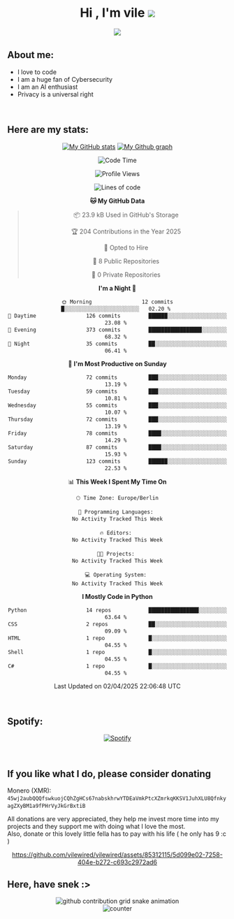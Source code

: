 <h1 align="center">Hi , I'm vile <img src="https://media.giphy.com/media/hvRJCLFzcasrR4ia7z/giphy.gif" width="35"></h1>
<p align="center">
  <a href="https://github.com/viledissociation"><img src="https://readme-typing-svg.demolab.com?font=Roboto+Mono&weight=300&size=28&duration=4000&pause=100&color=C109F7&center=true&vCenter=true&width=580&height=127&lines=I'm+a+programmer;I'm+an+AI+enthusiast;I'm+a+big+fan+of+Neural+Networks;I'm+interested+in+Computer+Science;I+love+Cybersecurity;By+the+way+I+use+Arch+%F0%9F%92%80"></a>
</p>

## About me:

- I love to code
- I am a huge fan of Cybersecurity
- I am an AI enthusiast
- Privacy is a universal right

<br>

## Here are my stats:

<div align="center">
    
 [![My GitHub stats](https://github-readme-stats.vercel.app/api?username=vilewired&count_private=true&show_icons=true&theme=rose_pine)](https://github.com/vilewired)
 [![My Github graph](http://github-profile-summary-cards.vercel.app/api/cards/profile-details?username=vilewired&theme=rose_pine)](https://github.com/vilewired)

<!--START_SECTION:waka-->
![Code Time](http://img.shields.io/badge/Code%20Time-438%20hrs%207%20mins-blue)

![Profile Views](http://img.shields.io/badge/Profile%20Views-0-blue)

![Lines of code](https://img.shields.io/badge/From%20Hello%20World%20I%27ve%20Written-64.4%20thousand%20lines%20of%20code-blue)

**🐱 My GitHub Data** 

> 📦 23.9 kB Used in GitHub's Storage 
 > 
> 🏆 204 Contributions in the Year 2025
 > 
> 💼 Opted to Hire
 > 
> 📜 8 Public Repositories 
 > 
> 🔑 0 Private Repositories 
 > 
**I'm a Night 🦉** 

```text
🌞 Morning                12 commits          █░░░░░░░░░░░░░░░░░░░░░░░░   02.20 % 
🌆 Daytime                126 commits         ██████░░░░░░░░░░░░░░░░░░░   23.08 % 
🌃 Evening                373 commits         █████████████████░░░░░░░░   68.32 % 
🌙 Night                  35 commits          ██░░░░░░░░░░░░░░░░░░░░░░░   06.41 % 
```
📅 **I'm Most Productive on Sunday** 

```text
Monday                   72 commits          ███░░░░░░░░░░░░░░░░░░░░░░   13.19 % 
Tuesday                  59 commits          ███░░░░░░░░░░░░░░░░░░░░░░   10.81 % 
Wednesday                55 commits          ███░░░░░░░░░░░░░░░░░░░░░░   10.07 % 
Thursday                 72 commits          ███░░░░░░░░░░░░░░░░░░░░░░   13.19 % 
Friday                   78 commits          ████░░░░░░░░░░░░░░░░░░░░░   14.29 % 
Saturday                 87 commits          ████░░░░░░░░░░░░░░░░░░░░░   15.93 % 
Sunday                   123 commits         ██████░░░░░░░░░░░░░░░░░░░   22.53 % 
```


📊 **This Week I Spent My Time On** 

```text
🕑︎ Time Zone: Europe/Berlin

💬 Programming Languages: 
No Activity Tracked This Week

🔥 Editors: 
No Activity Tracked This Week

🐱‍💻 Projects: 
No Activity Tracked This Week

💻 Operating System: 
No Activity Tracked This Week
```

**I Mostly Code in Python** 

```text
Python                   14 repos            ████████████████░░░░░░░░░   63.64 % 
CSS                      2 repos             ██░░░░░░░░░░░░░░░░░░░░░░░   09.09 % 
HTML                     1 repo              █░░░░░░░░░░░░░░░░░░░░░░░░   04.55 % 
Shell                    1 repo              █░░░░░░░░░░░░░░░░░░░░░░░░   04.55 % 
C#                       1 repo              █░░░░░░░░░░░░░░░░░░░░░░░░   04.55 % 
```




 Last Updated on 02/04/2025 22:06:48 UTC
<!--END_SECTION:waka-->
</div>
<br>

## Spotify:

<div align="center">

[![Spotify](https://whois-hoeless.vercel.app/api/spotify?background_color=0d1117&border_color=090d13)](https://open.spotify.com/user/heanchenhorst)
</div>

<br>

## If you like what I do, please consider donating

Monero (XMR): ```45wj2aubQQQfswkuojCQhZgHCs67nabskhrwYTDEaVmkPtcXZmrkqKKSV1JuhXLU8QfnkyagZXyBM1a9fPHrVyJkGrBxtiB```

All donations are very appreciated, they help me invest more time into my projects and they support me with doing what I love the most.  
Also, donate or this lovely little fella has to pay with his life (  he only has 9 :c  )

<div align="center">


https://github.com/vilewired/vilewired/assets/85312115/5d099e02-7258-404e-b272-c693c2972ad6


</div>

## Here, have snek :>
<div align="center">
<picture>
  <source media="(prefers-color-scheme: dark)" srcset="https://raw.githubusercontent.com/vilewired/vilewired/output/github-contribution-grid-snake-dark.svg">
  <source media="(prefers-color-scheme: light)" srcset="https://raw.githubusercontent.com/vilewired/vilewired/output/github-contribution-grid-snake.svg">
  <img alt="github contribution grid snake animation" src="https://raw.githubusercontent.com/vilewired/vilewired/output/github-contribution-grid-snake.svg">
</div>

<div align="center">
  <img src="https://moe-counter.glitch.me/get/@hoeless_count?theme=rule34" alt="counter" />
</div>
